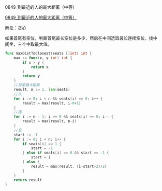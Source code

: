0849_到最近的人的最大距离（中等）

[0849_到最近的人的最大距离（中等）](https://leetcode.cn/problems/maximize-distance-to-closest-person/description/)



解法：贪心

如果首尾有空位，判断首尾最长空位是多少，然后在中间选取最长连续空位，找中间坐，三个中取最大值。



```go
func maxDistToClosest(seats []int) int {
	max := func(x, y int) int {
		if x > y {
			return x
		}
		return y
	}
	//首尾最大距离
	result, n := 1, len(seats)
	//头
	for i := 0; i < n && seats[i] == 0; i++ {
		result = max(result, i-0+1)
	}
	//尾
	for i := n - 1; i >= 0 && seats[i] == 0; i-- {
		result = max(result, n-i)
	}
	//空
	start := -1
	for i := 0; i < n; i++ {
		if seats[i] == 1 {
			start = -1
		} else if seats[i] == 0 && start == -1 {
			start = i
		} else {
			result = max(result, (i-start+2)/2)
		}
	}
	return result
}
```
